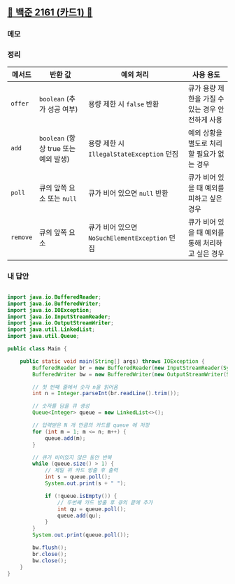 ##  [🩶 백준 2161 (카드1) 🩶](https://www.acmicpc.net/problem/2161)



### 메모


### 정리
| 메서드            | 반환 값                          | 예외 처리                           | 사용 용도                             |
|-------------------|----------------------------------|-------------------------------------|---------------------------------------|
| `offer`           | `boolean` (추가 성공 여부)        | 용량 제한 시 `false` 반환           | 큐가 용량 제한을 가질 수 있는 경우 안전하게 사용 |
| `add`             | `boolean` (항상 true 또는 예외 발생) | 용량 제한 시 `IllegalStateException` 던짐 | 예외 상황을 별도로 처리할 필요가 없는 경우 |
| `poll`            | 큐의 앞쪽 요소 또는 `null`         | 큐가 비어 있으면 `null` 반환        | 큐가 비어 있을 때 예외를 피하고 싶은 경우 |
| `remove`          | 큐의 앞쪽 요소                    | 큐가 비어 있으면 `NoSuchElementException` 던짐 | 큐가 비어 있을 때 예외를 통해 처리하고 싶은 경우 |


### 내 답안

``` java

import java.io.BufferedReader;
import java.io.BufferedWriter;
import java.io.IOException;
import java.io.InputStreamReader;
import java.io.OutputStreamWriter;
import java.util.LinkedList;
import java.util.Queue;

public class Main {

    public static void main(String[] args) throws IOException {
        BufferedReader br = new BufferedReader(new InputStreamReader(System.in));
        BufferedWriter bw = new BufferedWriter(new OutputStreamWriter(System.out));

        // 첫 번째 줄에서 숫자 n을 읽어옴
        int n = Integer.parseInt(br.readLine().trim());

        // 숫자를 담을 큐 생성
        Queue<Integer> queue = new LinkedList<>();

        // 입력받은 N 개 만큼의 카드를 queue 에 저장
        for (int m = 1; m <= n; m++) {
            queue.add(m);
        }

        // 큐가 비어있지 않은 동안 반복
        while (queue.size() > 1) {
            // 제일 위 카드 방출 후 출력
            int s = queue.poll();
            System.out.print(s + " ");

            if (!queue.isEmpty()) {
                // 두번째 카드 방출 후 큐의 끝에 추가
                int qu = queue.poll();
                queue.add(qu);
            }
        }
        System.out.print(queue.poll());

        bw.flush();
        br.close();
        bw.close();
    }
}

```

